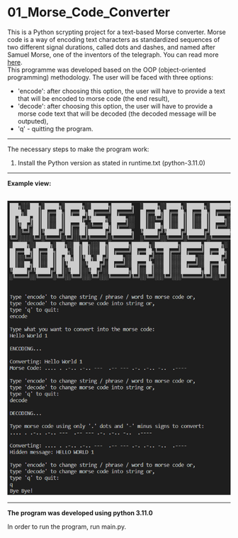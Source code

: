 # 01_Morse_Code_Converter
This is a Python scrypting project for a text-based Morse converter.
Morse code is a way of encoding text characters as standardized sequences of two different signal durations, called dots and dashes, and named after Samuel Morse, one of the inventors of the telegraph.
You can read more [here](https://en.wikipedia.org/wiki/Morse_code).</br>
This programme was developed based on the OOP (object-oriented programming) methodology.
The user will be faced with three options:</br>
- 'encode': after choosing this option, the user will have to provide a text that will be encoded to morse code (the end result),</br>
- 'decode': after choosing this option, the user will have to provide a morse code text that will be decoded (the decoded message will be outputed),</br>
- 'q' - quitting the program.</br>

---

The necessary steps to make the program work:</br>
1. Install the Python version as stated in runtime.txt (python-3.11.0)</br>

---

**Example view:**</br>
</br>

![Screenshot](docs/img/output.png)</br>

---

**The program was developed using python 3.11.0**

In order to run the program, run main.py.